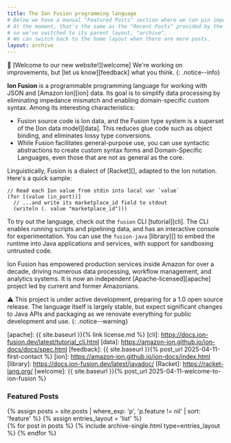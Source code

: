 ```yaml
---
title: The Ion Fusion programming language
# Below we have a manual "Featured Posts" section where we can pin important posts.
# At the moment, that's the same as the "Recent Posts" provided by the "home" layout,
# so we've switched to its parent layout, "archive".
# We can switch back to the home layout when there are more posts.
layout: archive
---
```


🎉 [Welcome to our new website!][welcome]
We're working on improvements, but [let us know][feedback] what you think.
{: .notice--info}

**Ion Fusion** is a programmable programming language for working with JSON and [Amazon Ion][ion]
data. Its goal is to simplify data processing by eliminating impedance mismatch and enabling
domain-specific custom syntax. Among its interesting characteristics:

* Fusion source code is Ion data, and the Fusion type system is a superset of the
  [Ion data model][data]. This reduces glue code such as object binding, and eliminates lossy type
  conversions.
* While Fusion facilitates general-purpose use, you can use syntactic abstractions to create custom
  syntax forms and Domain-Specific Languages, even those that are not as general as the core.

Linguistically, Fusion is a dialect of [Racket][], adapted to the Ion notation. Here's a quick
sample:

```
// Read each Ion value from stdin into local var `value`
(for [(value (in_port))]
  // ...and write its marketplace_id field to stdout
  (writeln (. value "marketplace_id")))
```

To try out the language, check out the `fusion` CLI [tutorial][cli]. The CLI 
enables running scripts and pipelining data, and has an interactive console for
experimentation. You can use the `fusion-java` [library][] to embed the runtime
into Java applications and services, with support for sandboxing untrusted code.

Ion Fusion has empowered production services inside Amazon for over a decade, driving
numerous data processing, workflow management, and analytics systems. It is now an independent 
[Apache-licensed][apache] project led by current and former Amazonians.

⚠️ This project is under active development, preparing for a 1.0 open source release. The language
itself is largely stable, but expect significant changes to Java APIs and packaging as we renovate 
everything for public development and use.
{: .notice--warning}


[apache]: {{ site.baseurl }}{% link license.md %}
[cli]:    https://docs.ion-fusion.dev/latest/tutorial_cli.html
[data]:   https://amazon-ion.github.io/ion-docs/docs/spec.html
[feedback]: {{ site.baseurl }}{% post_url 2025-04-11-first-contact %}
[ion]:    https://amazon-ion.github.io/ion-docs/index.html
[library]: https://docs.ion-fusion.dev/latest/javadoc/
[Racket]: https://racket-lang.org/
[welcome]: {{ site.baseurl }}{% post_url 2025-04-11-welcome-to-ion-fusion %}


<!-- Forked from layout home.html -->
<h3 class="archive__subtitle">Featured Posts</h3>
{% assign posts = site.posts | where_exp: 'p', 'p.feature != nil' 
                             | sort: 'feature' %}
{% assign entries_layout = 'list' %}
<div class="entries-{{ entries_layout }}">
  {% for post in posts %}
    {% include archive-single.html type=entries_layout %}
  {% endfor %}
</div>
